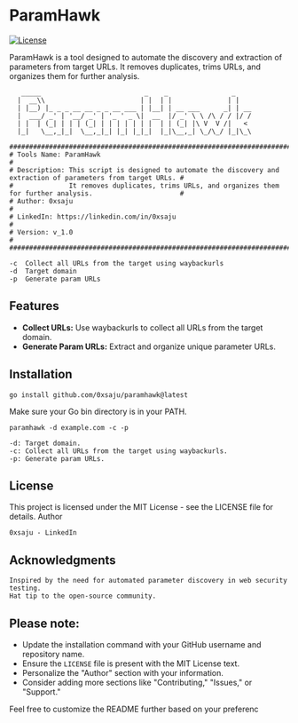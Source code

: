 # ParamHawk

[![License](https://img.shields.io/badge/License-MIT-blue.svg)](https://opensource.org/licenses/MIT)


ParamHawk is a tool designed to automate the discovery and extraction of parameters from target URLs. It removes duplicates, trims URLs, and organizes them for further analysis.
```
   _____                          _    _                _    
  |  __\\                        | |  | |              | |   
  | |__) |_ _ _ __ __ _ _ __ ___ | |__| | __ ___      _| | __
  |  ___/ _' | '__/ _' | '_ ' _ \|  __  |/ _' \ \ /\ / / |/ /
  | |  | (_| | | | (_| | | | | | | |  | | (_| |\ V  V /|   < 
  |_|   \__,_|_|  \__,_|_| |_| |_|_|  |_|\__,_| \_/\_/ |_|\_\
                                                            
#################################################################################################################
# Tools Name: ParamHawk                                                                                         #
# Description: This script is designed to automate the discovery and extraction of parameters from target URLs. #
#              It removes duplicates, trims URLs, and organizes them for further analysis.                      #
# Author: 0xsaju                                                                                                #
# LinkedIn: https://linkedin.com/in/0xsaju                                                                      #
# Version: v_1.0                                                                                                #
#################################################################################################################

-c	Collect all URLs from the target using waybackurls
-d  Target domain
-p	Generate param URLs

```
## Features

- **Collect URLs:** Use waybackurls to collect all URLs from the target domain.
- **Generate Param URLs:** Extract and organize unique parameter URLs.

## Installation

```
go install github.com/0xsaju/paramhawk@latest
```

Make sure your Go bin directory is in your PATH.

```
paramhawk -d example.com -c -p
```

    -d: Target domain.
    -c: Collect all URLs from the target using waybackurls.
    -p: Generate param URLs.

## License

This project is licensed under the MIT License - see the LICENSE file for details.
Author

    0xsaju - LinkedIn

## Acknowledgments

    Inspired by the need for automated parameter discovery in web security testing.
    Hat tip to the open-source community.


## Please note:

- Update the installation command with your GitHub username and repository name.
- Ensure the `LICENSE` file is present with the MIT License text.
- Personalize the "Author" section with your information.
- Consider adding more sections like "Contributing," "Issues," or "Support."

Feel free to customize the README further based on your preferenc

